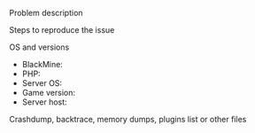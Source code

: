 Problem description

Steps to reproduce the issue

OS and versions

- BlackMine:
- PHP:
- Server OS:
- Game version:
- Server host:


Crashdump, backtrace, memory dumps, plugins list or other files


